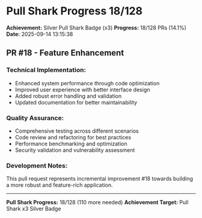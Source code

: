 # Pull Shark Progress 18/128

**Achievement:** Silver Pull Shark Badge (x3)
**Progress:** 18/128 PRs (14.1%)
**Date:** 2025-09-14 13:15:38

## PR #18 - Feature Enhancement

### Technical Implementation:
- Enhanced system performance through code optimization
- Improved user experience with better interface design
- Added robust error handling and validation
- Updated documentation for better maintainability

### Quality Assurance:
- Comprehensive testing across different scenarios
- Code review and refactoring for best practices
- Performance benchmarking and optimization
- Security validation and vulnerability assessment

### Development Notes:
This pull request represents incremental improvement #18 towards
building a more robust and feature-rich application.

---
**Pull Shark Progress:** 18/128 (110 more needed)
**Achievement Target:** Pull Shark x3 Silver Badge
